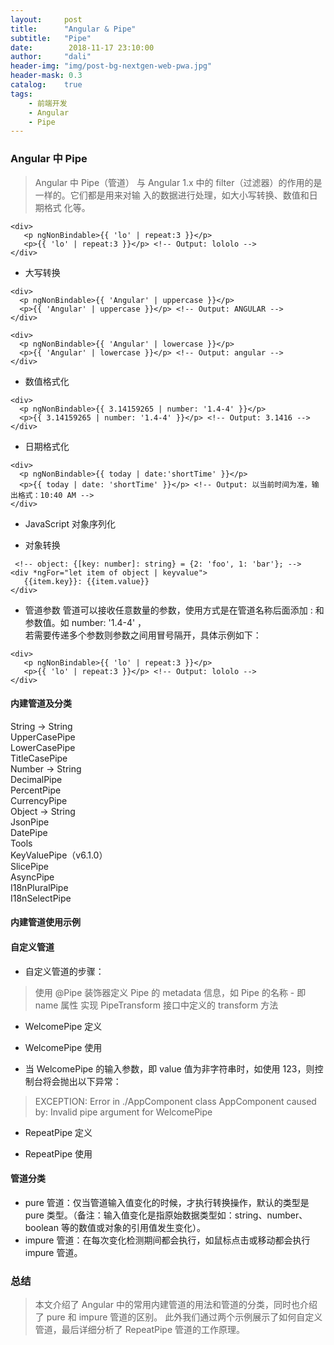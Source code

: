 ```yaml
---
layout:     post
title:      "Angular & Pipe"
subtitle:   "Pipe"
date:        2018-11-17 23:10:00
author:     "dali"
header-img: "img/post-bg-nextgen-web-pwa.jpg"
header-mask: 0.3
catalog:    true
tags:
    - 前端开发
    - Angular
    - Pipe
---
```



### Angular 中 Pipe
> Angular 中 Pipe（管道） 与 Angular 1.x 中的 filter（过滤器）的作用的是一样的。它们都是用来对输  入的数据进行处理，如大小写转换、数值和日期格式  化等。

```
<div>
   <p ngNonBindable>{{ 'lo' | repeat:3 }}</p>
   <p>{{ 'lo' | repeat:3 }}</p> <!-- Output: lololo -->
</div>
```

- 大写转换
```
<div>
  <p ngNonBindable>{{ 'Angular' | uppercase }}</p>
  <p>{{ 'Angular' | uppercase }}</p> <!-- Output: ANGULAR -->
</div>
```


```
<div>
  <p ngNonBindable>{{ 'Angular' | lowercase }}</p>
  <p>{{ 'Angular' | lowercase }}</p> <!-- Output: angular -->
</div>
```

- 数值格式化
```
<div>
  <p ngNonBindable>{{ 3.14159265 | number: '1.4-4' }}</p>
  <p>{{ 3.14159265 | number: '1.4-4' }}</p> <!-- Output: 3.1416 -->
</div>

```

- 日期格式化  

 
```
<div>
  <p ngNonBindable>{{ today | date:'shortTime' }}</p>
  <p>{{ today | date: 'shortTime' }}</p> <!-- Output: 以当前时间为准，输出格式：10:40 AM -->
</div>  
```
- JavaScript 对象序列化



- 对象转换

 
```
 <!-- object: {[key: number]: string} = {2: 'foo', 1: 'bar'}; -->
<div *ngFor="let item of object | keyvalue">
   {{item.key}}: {{item.value}} 
</div>
```


- 管道参数
管道可以接收任意数量的参数，使用方式是在管道名称后面添加 : 和参数值。如 number: '1.4-4' ，  
若需要传递多个参数则参数之间用冒号隔开，具体示例如下：

```
<div>
   <p ngNonBindable>{{ 'lo' | repeat:3 }}</p>
   <p>{{ 'lo' | repeat:3 }}</p> <!-- Output: lololo -->
</div>
```
#### 内建管道及分类
String -> String  
UpperCasePipe  
LowerCasePipe  
TitleCasePipe  
Number -> String  
DecimalPipe  
PercentPipe  
CurrencyPipe  
Object -> String  
JsonPipe  
DatePipe  
Tools  
KeyValuePipe（v6.1.0）  
SlicePipe  
AsyncPipe  
I18nPluralPipe  
I18nSelectPipe 

#### 内建管道使用示例 

#### 自定义管道
- 自定义管道的步骤：

> 使用 @Pipe 装饰器定义 Pipe 的 metadata 信息，如 Pipe 的名称 - 即 name 属性
实现 PipeTransform 接口中定义的 transform 方法
- WelcomePipe 定义  

- WelcomePipe 使用

- 当 WelcomePipe 的输入参数，即 value 值为非字符串时，如使用 123，则控制台将会抛出以下异常：


> EXCEPTION: Error in ./AppComponent class AppComponent caused by: Invalid pipe argument for WelcomePipe

- RepeatPipe 定义

- RepeatPipe 使用

#### 管道分类
-  pure 管道：仅当管道输入值变化的时候，才执行转换操作，默认的类型是 pure 类型。（备注：输入值变化是指原始数据类型如：string、number、boolean 等的数值或对象的引用值发生变化）。  
- impure 管道：在每次变化检测期间都会执行，如鼠标点击或移动都会执行 impure 管道。  
### 总结
> 本文介绍了 Angular 中的常用内建管道的用法和管道的分类，同时也介绍了 pure 和 impure 管道的区别。 此外我们通过两个示例展示了如何自定义管道，最后详细分析了 RepeatPipe 管道的工作原理。
